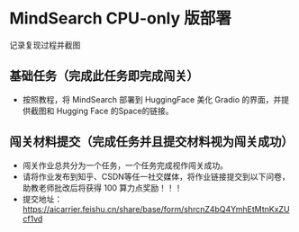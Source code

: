 # MindSearch CPU-only 版部署

记录复现过程并截图

## 基础任务（完成此任务即完成闯关）

- 按照教程，将 MindSearch 部署到 HuggingFace 美化 Gradio 的界面，并提供截图和 Hugging Face 的Space的链接。

## 闯关材料提交（完成任务并且提交材料视为闯关成功）

- 闯关作业总共分为一个任务，一个任务完成视作闯关成功。
- 请将作业发布到知乎、CSDN等任一社交媒体，将作业链接提交到以下问卷，助教老师批改后将获得 100 算力点奖励！！！ 
- 提交地址：https://aicarrier.feishu.cn/share/base/form/shrcnZ4bQ4YmhEtMtnKxZUcf1vd
